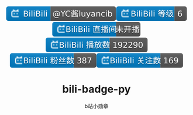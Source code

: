 <div align="center">

![Bilibili Badge](https://github.com/luyanci/luyanci/raw/main/bilibili/user.svg)![level](https://github.com/luyanci/luyanci/raw/main/bilibili/level.svg)![Live room](https://github.com/luyanci/luyanci/raw/main/bilibili/liveroom.svg)
![video view](https://github.com/luyanci/luyanci/raw/main/bilibili/views.svg)![Followers](https://github.com/luyanci/luyanci/raw/main/bilibili/follower.svg)![Following](https://github.com/luyanci/luyanci/raw/main/bilibili/following.svg)

# bili-badge-py
 b站小勋章

</div>